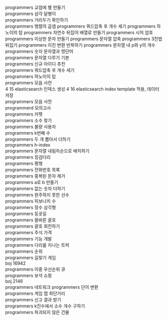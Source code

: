 programmers 교점에 별 만들기   
programmers 삼각 달팽이   
programmers 거리두기 확인하기   
programmers 행렬의 곱셈
programmers 쿼드압축 후 개수 세기
programmers 하노이의 탑
programmers 자연수 뒤집어 배열로 만들기
programmers 시저 암호
programmers 이상한 문자 만들기
programmers 문자열 압축
programmers 3진법 뒤집기
programmers 이진 변환 반복하기
programmers 문자열 내 p와 y의 개수   
programmers 숫자 문자열과 영단어      
programmers 문자열 다루기 기본   
programmers 신규 아이디 추천   
programmers 쿼드압축 후 개수 세기   
programmers 하노이의 탑   
programmers 모음 사전   
4 15 elasticsearch 인덱스 생성
4 16 elasticsearch index template 적용, 데이터 저장   
programmers 모음 사전   
programmerd 모의고사   
programmers 카펫   
programmers 소수 찾기   
programmers 불량 사용자   
programmers k번째 수   
programmers 두 개 뽑아서 더하기   
programmers h-index   
programmers 문자열 내림차순으로 배치하기   
programmers 징검다리   
programmers 평행   
programmers 전화번호 목록   
programmers 중복된 문자 제거   
programmers a로 b 만들기   
programmers 없는 숫자 더하기   
programmers 완주하지 못한 선수   
programmers 피보나치 수   
programmers 정수 삼각형   
porgrammers 등굣길   
programmers 올바른 괄호   
programmers 괄호 회전하기   
programmers 주식 가격   
programmers 기능 개발   
programmers 다리를 지나는 트럭   
programmers 순위   
programmers 길찾기 게임   
boj 16942   
programmers 이중 우선순위 큐   
programmers 보석 쇼핑   
boj 2146   
programmers 네트워크
programmers 단어 변환  
programmers 게임 맵 최단거리   
programmers 신고 결과 받기   
programmers k진수에서 소수 개수 구하기   
programmers 파괴되지 않은 건물






